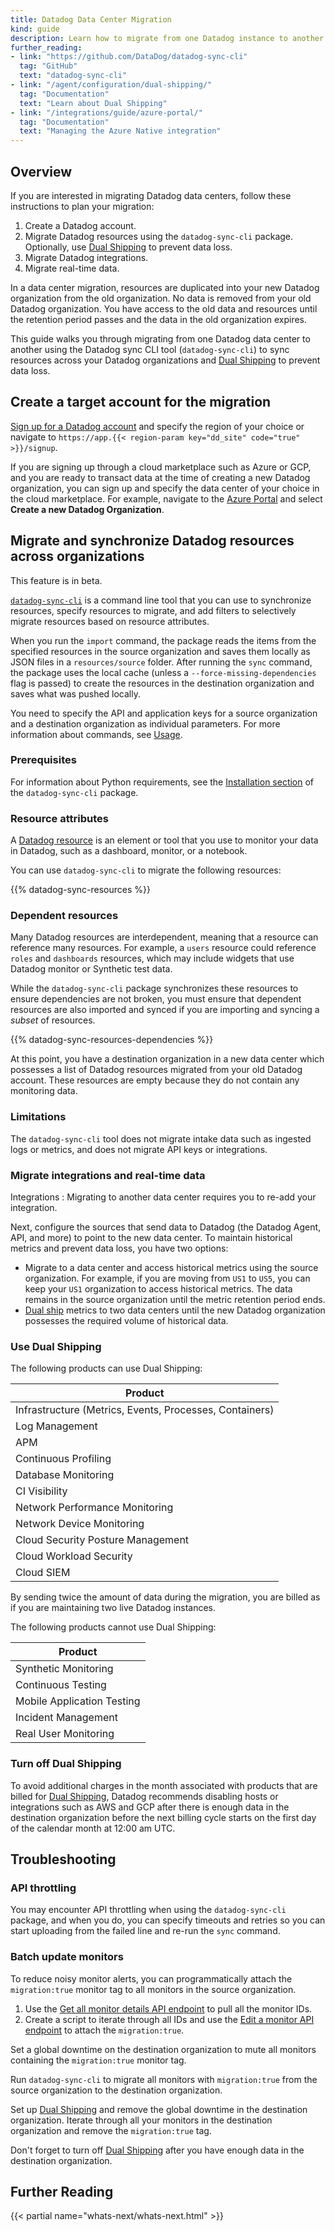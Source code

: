 ```yaml
---
title: Datadog Data Center Migration
kind: guide
description: Learn how to migrate from one Datadog instance to another instance.
further_reading:
- link: "https://github.com/DataDog/datadog-sync-cli"
  tag: "GitHub"
  text: "datadog-sync-cli"
- link: "/agent/configuration/dual-shipping/"
  tag: "Documentation"
  text: "Learn about Dual Shipping"
- link: "/integrations/guide/azure-portal/"
  tag: "Documentation"
  text: "Managing the Azure Native integration"
---
```


## Overview

If you are interested in migrating Datadog data centers, follow these instructions to plan your migration:

1. Create a Datadog account.
1. Migrate Datadog resources using the `datadog-sync-cli` package. Optionally, use [Dual Shipping][4] to prevent data loss.
1. Migrate Datadog integrations.
1. Migrate real-time data.

In a data center migration, resources are duplicated into your new Datadog organization from the old organization. No data is removed from your old Datadog organization. You have access to the old data and resources until the retention period passes and the data in the old organization expires.

This guide walks you through migrating from one Datadog data center to another using the Datadog sync CLI tool (`datadog-sync-cli`) to sync resources across your Datadog organizations and [Dual Shipping][4] to prevent data loss. 

## Create a target account for the migration

[Sign up for a Datadog account][8] and specify the region of your choice or navigate to `https://app.{{< region-param key="dd_site" code="true" >}}/signup`.

If you are signing up through a cloud marketplace such as Azure or GCP, and you are ready to transact data at the time of creating a new Datadog organization, you can sign up and specify the data center of your choice in the cloud marketplace. For example, navigate to the [Azure Portal][9] and select **Create a new Datadog Organization**. 

## Migrate and synchronize Datadog resources across organizations

<div class="alert alert-info">This feature is in beta.</div>

[`datadog-sync-cli`][1] is a command line tool that you can use to synchronize resources, specify resources to migrate, and add filters to selectively migrate resources based on resource attributes. 

When you run the `import` command, the package reads the items from the specified resources in the source organization and saves them locally as JSON files in a `resources/source` folder. After running the `sync` command, the package uses the local cache (unless a `--force-missing-dependencies` flag is passed) to create the resources in the destination organization and saves what was pushed locally. 

You need to specify the API and application keys for a source organization and a destination organization as individual parameters. For more information about commands, see [Usage][10].

### Prerequisites

For information about Python requirements, see the [Installation section][11] of the `datadog-sync-cli` package.

### Resource attributes

A [Datadog resource][5] is an element or tool that you use to monitor your data in Datadog, such as a dashboard, monitor, or a notebook. 

You can use `datadog-sync-cli` to migrate the following resources:

{{% datadog-sync-resources %}}

### Dependent resources

Many Datadog resources are interdependent, meaning that a resource can reference many resources. For example, a `users` resource could reference `roles` and `dashboards` resources, which may include widgets that use Datadog monitor or Synthetic test data. 

While the `datadog-sync-cli` package synchronizes these resources to ensure dependencies are not broken, you must ensure that dependent resources are also imported and synced if you are importing and syncing a _subset_ of resources.

{{% datadog-sync-resources-dependencies %}}

At this point, you have a destination organization in a new data center which possesses a list of Datadog resources migrated from your old Datadog account. These resources are empty because they do not contain any monitoring data.

### Limitations

The `datadog-sync-cli` tool does not migrate intake data such as ingested logs or metrics, and does not migrate API keys or integrations.


### Migrate integrations and real-time data

Integrations
: Migrating to another data center requires you to re-add your integration.


Next, configure the sources that send data to Datadog (the Datadog Agent, API, and more) to point to the new data center. To maintain historical metrics and prevent data loss, you have two options:

- Migrate to a data center and access historical metrics using the source organization. For example, if you are moving from `US1` to `US5`, you can keep your `US1` organization to access historical metrics. The data remains in the source organization until the metric retention period ends.
- [Dual ship][4] metrics to two data centers until the new Datadog organization possesses the required volume of historical data. 

### Use Dual Shipping

The following products can use Dual Shipping:

| Product |
|---|
| Infrastructure (Metrics, Events, Processes, Containers) |
| Log Management |
| APM |
| Continuous Profiling |
| Database Monitoring |
| CI Visibility |
| Network Performance Monitoring |
| Network Device Monitoring |
| Cloud Security Posture Management |
| Cloud Workload Security |
| Cloud SIEM |

<div class="alert alert-warning">By sending twice the amount of data during the migration, you are billed as if you are maintaining two live Datadog instances.</div>

The following products cannot use Dual Shipping:

| Product |
|---|
| Synthetic Monitoring |
| Continuous Testing |
| Mobile Application Testing |
| Incident Management |
| Real User Monitoring |

### Turn off Dual Shipping

To avoid additional charges in the month associated with products that are billed for [Dual Shipping][4], Datadog recommends disabling hosts or integrations such as AWS and GCP after there is enough data in the destination organization before the next billing cycle starts on the first day of the calendar month at 12:00 am UTC.

## Troubleshooting

### API throttling

You may encounter API throttling when using the `datadog-sync-cli` package, and when you do, you can specify timeouts and retries so you can start uploading from the failed line and re-run the `sync` command.

### Batch update monitors

To reduce noisy monitor alerts, you can programmatically attach the `migration:true` monitor tag to all monitors in the source organization.

1. Use the [Get all monitor details API endpoint][6] to pull all the monitor IDs.
1. Create a script to iterate through all IDs and use the [Edit a monitor API endpoint][7] to attach the `migration:true`.

Set a global downtime on the destination organization to mute all monitors containing the `migration:true` monitor tag.

Run `datadog-sync-cli` to migrate all monitors with `migration:true` from the source organization to the destination organization.

Set up [Dual Shipping](#use-dual-shipping) and remove the global downtime in the destination organization. Iterate through all your monitors in the destination organization and remove the `migration:true` tag.

Don't forget to turn off [Dual Shipping](#turn-off-dual-shipping) after you have enough data in the destination organization.

## Further Reading

{{< partial name="whats-next/whats-next.html" >}}

[1]: https://github.com/DataDog/datadog-sync-cli
[2]: /logs/log_configuration/archives/
[3]: /logs/log_configuration/rehydrating/
[4]: /agent/configuration/dual-shipping/
[5]: /glossary/#resource
[6]: /api/latest/monitors/#get-all-monitor-details/
[7]: /api/latest/monitors/#edit-a-monitor
[8]: https://app.datadoghq.com/signup
[9]: https://portal.azure.com/#create/datadog1591740804488.dd_liftr_v2
[10]: https://github.com/DataDog/datadog-sync-cli#usage
[11]: https://github.com/DataDog/datadog-sync-cli#installation